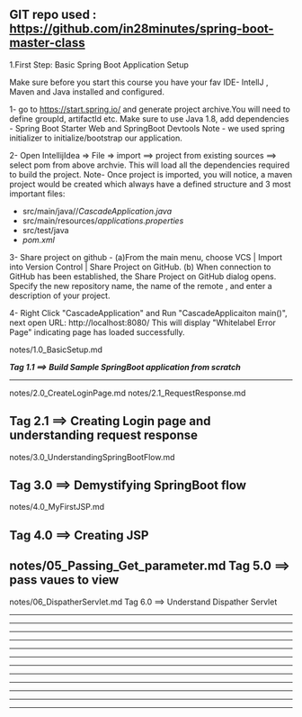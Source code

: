 GIT repo used : https://github.com/in28minutes/spring-boot-master-class
-------------------------------------------------------------------------------------------------------------
1.First Step:  Basic Spring Boot Application Setup

Make sure before you start this course you have your fav IDE- IntellJ , Maven and Java installed and configured. 

1- go to  https://start.spring.io/ and generate project archive.You will need to define groupId, artifactId etc.
   Make sure to use Java 1.8, add dependencies - Spring Boot Starter Web and SpringBoot Devtools
   Note - we used spring initializer to initialize/bootstrap our application. 
    
2- Open IntellijIdea => File =>  import ==> project from existing sources ==> select pom from above archvie. 
   This will load all the dependencies required to build the project.
   Note- Once project is imported, you will notice, a maven project would be created which always have a defined structure and 3 most important files: 
   - src/main/java/<groupid-that-you-defined>/_CascadeApplication.java_ 
   - src/main/resources/_applications.properties_
   - src/test/java
   - _pom.xml_
   
3- Share project on github - 
   (a)From the main menu, choose VCS | Import into Version Control | Share Project on GitHub.
   (b) When connection to GitHub has been established, the Share Project on GitHub dialog opens. Specify the new repository name, the name of the remote , and enter a description of your project.

4- Right Click "CascadeApplication" and Run "CascadeApplicaiton main()", next open URL: http://localhost:8080/
   This will display "Whitelabel Error Page" indicating page has loaded successfully.
   
notes/1.0_BasicSetup.md

***Tag 1.1  ==> Build Sample SpringBoot application from scratch***

-------------------------------------------------------------------------------------------------------------
notes/2.0_CreateLoginPage.md
notes/2.1_RequestResponse.md

**Tag 2.1  ==> Creating Login page and understanding request response**
-------------------------------------------------------------------------------------------------------------
notes/3.0_UnderstandingSpringBootFlow.md

**Tag 3.0 ==> Demystifying SpringBoot flow** 
-------------------------------------------------------------------------------------------------------------
notes/4.0_MyFirstJSP.md

Tag 4.0 ==> Creating JSP
-------------------------------------------------------------------------------------------------------------
notes/05_Passing_Get_parameter.md
Tag 5.0 ==> pass vaues to view
-------------------------------------------------------------------------------------------------------------
notes/06_DispatherServlet.md
Tag 6.0 ==> Understand Dispather Servlet

-------------------------------------------------------------------------------------------------------------

-------------------------------------------------------------------------------------------------------------


-------------------------------------------------------------------------------------------------------------

-------------------------------------------------------------------------------------------------------------

-------------------------------------------------------------------------------------------------------------
-------------------------------------------------------------------------------------------------------------
-------------------------------------------------------------------------------------------------------------
-------------------------------------------------------------------------------------------------------------
-------------------------------------------------------------------------------------------------------------
-------------------------------------------------------------------------------------------------------------
-------------------------------------------------------------------------------------------------------------
-------------------------------------------------------------------------------------------------------------